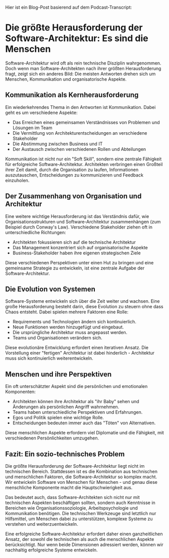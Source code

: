 Hier ist ein Blog-Post basierend auf dem Podcast-Transcript:

# Die größte Herausforderung der Software-Architektur: Es sind die Menschen

Software-Architektur wird oft als rein technische Disziplin wahrgenommen. Doch wenn man Software-Architekten nach ihrer größten Herausforderung fragt, zeigt sich ein anderes Bild: Die meisten Antworten drehen sich um Menschen, Kommunikation und organisatorische Aspekte.

## Kommunikation als Kernherausforderung

Ein wiederkehrendes Thema in den Antworten ist Kommunikation. Dabei geht es um verschiedene Aspekte:

- Das Erreichen eines gemeinsamen Verständnisses von Problemen und Lösungen im Team
- Die Vermittlung von Architekturentscheidungen an verschiedene Stakeholder
- Die Abstimmung zwischen Business und IT
- Der Austausch zwischen verschiedenen Rollen und Abteilungen

Kommunikation ist nicht nur ein "Soft Skill", sondern eine zentrale Fähigkeit für erfolgreiche Software-Architektur. Architekten verbringen einen Großteil ihrer Zeit damit, durch die Organisation zu laufen, Informationen auszutauschen, Entscheidungen zu kommunizieren und Feedback einzuholen.

## Der Zusammenhang von Organisation und Architektur

Eine weitere wichtige Herausforderung ist das Verständnis dafür, wie Organisationsstrukturen und Software-Architektur zusammenhängen (zum Beispiel durch Conway's Law). Verschiedene Stakeholder ziehen oft in unterschiedliche Richtungen:

- Architekten fokussieren sich auf die technische Architektur
- Das Management konzentriert sich auf organisatorische Aspekte
- Business-Stakeholder haben ihre eigenen strategischen Ziele

Diese verschiedenen Perspektiven unter einen Hut zu bringen und eine gemeinsame Strategie zu entwickeln, ist eine zentrale Aufgabe der Software-Architektur.

## Die Evolution von Systemen

Software-Systeme entwickeln sich über die Zeit weiter und wachsen. Eine große Herausforderung besteht darin, diese Evolution zu steuern ohne dass Chaos entsteht. Dabei spielen mehrere Faktoren eine Rolle:

- Requirements und Technologien ändern sich kontinuierlich.
- Neue Funktionen werden hinzugefügt und eingebaut.
- Die ursprüngliche Architektur muss angepasst werden.
- Teams und Organisationen verändern sich.

Diese evolutionäre Entwicklung erfordert einen iterativen Ansatz. Die Vorstellung einer "fertigen" Architektur ist dabei hinderlich - Architektur muss sich kontinuierlich weiterentwickeln.

## Menschen und ihre Perspektiven

Ein oft unterschätzter Aspekt sind die persönlichen und emotionalen Komponenten:

- Architekten können ihre Architektur als "ihr Baby" sehen und Änderungen als persönlichen Angriff wahrnehmen.
- Teams haben unterschiedliche Perspektiven und Erfahrungen.
- Egos und Politik spielen eine wichtige Rolle.
- Entscheidungen bedeuten immer auch das "Töten" von Alternativen.

Diese menschlichen Aspekte erfordern viel Diplomatie und die Fähigkeit, mit verschiedenen Persönlichkeiten umzugehen.

## Fazit: Ein sozio-technisches Problem

Die größte Herausforderung der Software-Architektur liegt nicht im technischen Bereich. Stattdessen ist es die Kombination aus technischen und menschlichen Faktoren, die Software-Architektur so komplex macht. Wir entwickeln Software von Menschen für Menschen - und genau diese menschliche Komponente macht die Hauptschwierigkeit aus.

Das bedeutet auch, dass Software-Architekten sich nicht nur mit technischen Aspekten beschäftigen sollten, sondern auch Kenntnisse in Bereichen wie Organisationssoziologie, Arbeitspsychologie und Kommunikation benötigen. Die technischen Werkzeuge sind letztlich nur Hilfsmittel, um Menschen dabei zu unterstützen, komplexe Systeme zu verstehen und weiterzuentwickeln.

Eine erfolgreiche Software-Architektur erfordert daher einen ganzheitlichen Ansatz, der sowohl die technischen als auch die menschlichen Aspekte berücksichtigt. Nur wenn beide Dimensionen adressiert werden, können wir nachhaltig erfolgreiche Systeme entwickeln.
